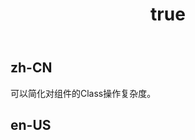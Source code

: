﻿---
order: 0
title:
  zh-CN: Class映射
  en-US: ClassMapper
---

## zh-CN

可以简化对组件的Class操作复杂度。

## en-US

